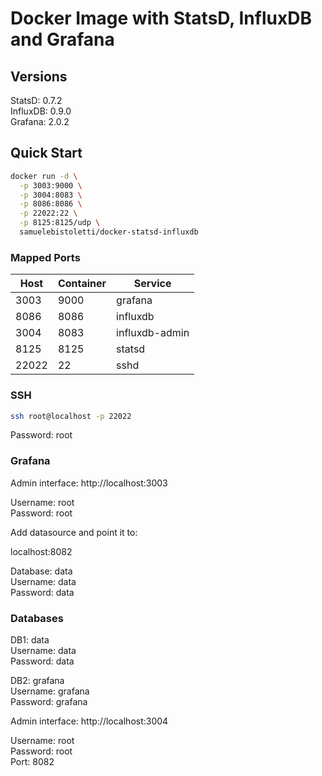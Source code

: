 # Docker Image with StatsD, InfluxDB and Grafana

## Versions

StatsD:   0.7.2<br>
InfluxDB: 0.9.0<br>
Grafana:  2.0.2<br>

## Quick Start

```sh
docker run -d \
  -p 3003:9000 \
  -p 3004:8083 \
  -p 8086:8086 \
  -p 22022:22 \
  -p 8125:8125/udp \
  samuelebistoletti/docker-statsd-influxdb
```
### Mapped Ports

| Host  | Container | Service          |
| ----- | --------- | ---------------- |
|  3003 |      9000 | grafana          |
|  8086 |      8086 | influxdb         |
|  3004 |      8083 | influxdb-admin   |
|  8125 |      8125 | statsd           |
| 22022 |        22 | sshd             |

### SSH

```sh
ssh root@localhost -p 22022
```
Password: root

### Grafana

Admin interface: http://localhost:3003

Username: root<br>
Password: root<br>

Add datasource and point it to:

localhost:8082

Database: data<br>
Username: data<br>
Password: data<br>

### Databases

DB1: data<br>
Username: data<br>
Password: data<br>

DB2: grafana<br>
Username: grafana<br>
Password: grafana<br>

Admin interface: http://localhost:3004<br>

Username: root<br>
Password: root<br>
Port:     8082
